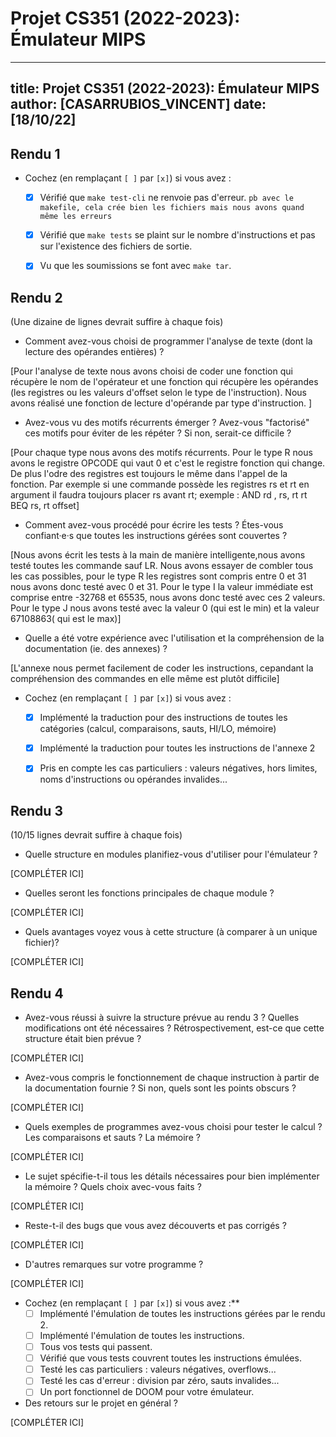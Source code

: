 # Projet CS351 (2022-2023): Émulateur MIPS

---
title: Projet CS351 (2022-2023): Émulateur MIPS
author: [CASARRUBIOS_VINCENT]
date: [18/10/22]
---

## Rendu 1

* Cochez (en remplaçant `[ ]` par `[x]`) si vous avez :
  - [X] Vérifié que `make test-cli` ne renvoie pas d'erreur. 
  `pb avec le makefile, cela crée bien les fichiers mais nous avons quand même les erreurs`
  - [X] Vérifié que `make tests` se plaint sur le nombre d'instructions et pas
      sur l'existence des fichiers de sortie.
  - [X] Vu que les soumissions se font avec `make tar`.


## Rendu 2

(Une dizaine de lignes devrait suffire à chaque fois)

* Comment avez-vous choisi de programmer l'analyse de texte (dont la lecture
des opérandes entières) ?

[Pour l'analyse de texte nous avons choisi de coder une fonction qui récupère le nom de l'opérateur et une fonction qui récupère les opérandes (les registres ou les valeurs d'offset selon le type de l'instruction). Nous avons réalisé une fonction de lecture d'opérande par type d'instruction. ]

* Avez-vous vu des motifs récurrents émerger ? Avez-vous "factorisé" ces motifs
pour éviter de les répéter ? Si non, serait-ce difficile ?

[Pour chaque type nous avons des motifs récurrents. Pour le type R nous avons le registre OPCODE qui vaut 0 et c'est le registre fonction qui change. De plus l'odre des registres est toujours le même dans l'appel de la fonction. Par exemple si une commande possède les registres rs et rt en argument il faudra toujours placer rs avant rt; exemple : AND rd , rs, rt rt BEQ rs, rt offset]

* Comment avez-vous procédé pour écrire les tests ? Étes-vous confiant·e·s que
toutes les instructions gérées sont couvertes ? 

[Nous avons écrit les tests à la main de manière intelligente,nous avons testé toutes les commande sauf LR. Nous avons essayer de combler tous les cas possibles, pour le type R les registres sont compris entre 0 et 31 nous avons donc testé avec 0 et 31. Pour le type I la valeur immédiate est comprise entre -32768 et 65535, nous avons donc testé avec ces 2 valeurs. Pour le type J nous avons testé avec la valeur 0 (qui est le min) et la valeur 67108863( qui est le max)]

* Quelle a été votre expérience avec l'utilisation et la compréhension de la
documentation (ie. des annexes) ?

[L'annexe nous permet facilement de coder les instructions, cepandant la compréhension des commandes en elle même est plutôt difficile]

* Cochez (en remplaçant `[ ]` par `[x]`) si vous avez :
  - [X] Implémenté la traduction pour des instructions de toutes les catégories
      (calcul, comparaisons, sauts, HI/LO, mémoire)
  - [X] Implémenté la traduction pour toutes les instructions de l'annexe 2
  - [X] Pris en compte les cas particuliers : valeurs négatives, hors limites,
      noms d'instructions ou opérandes invalides...


## Rendu 3

(10/15 lignes devrait suffire à chaque fois)

* Quelle structure en modules planifiez-vous d'utiliser pour l'émulateur ?

[COMPLÉTER ICI]

* Quelles seront les fonctions principales de chaque module ?

[COMPLÉTER ICI]

* Quels avantages voyez vous à cette structure (à comparer à un unique fichier)?

[COMPLÉTER ICI]


## Rendu 4

* Avez-vous réussi à suivre la structure prévue au rendu 3 ? Quelles
modifications ont été nécessaires ? Rétrospectivement, est-ce que cette
structure était bien prévue ?

[COMPLÉTER ICI]

* Avez-vous compris le fonctionnement de chaque instruction à partir de la
documentation fournie ? Si non, quels sont les points obscurs ?

[COMPLÉTER ICI]

* Quels exemples de programmes avez-vous choisi pour tester le calcul ? Les
comparaisons et sauts ? La mémoire ?

[COMPLÉTER ICI]

* Le sujet spécifie-t-il tous les détails nécessaires pour bien implémenter la
mémoire ? Quels choix avec-vous faits ?

[COMPLÉTER ICI]

* Reste-t-il des bugs que vous avez découverts et pas corrigés ?

[COMPLÉTER ICI]

* D'autres remarques sur votre programme ?

[COMPLÉTER ICI]

* Cochez (en remplaçant `[ ]` par `[x]`) si vous avez :**
  - [ ] Implémenté l'émulation de toutes les instructions gérées par le rendu 2.
  - [ ] Implémenté l'émulation de toutes les instructions.
  - [ ] Tous vos tests qui passent.
  - [ ] Vérifié que vous tests couvrent toutes les instructions émulées.
  - [ ] Testé les cas particuliers : valeurs négatives, overflows...
  - [ ] Testé les cas d'erreur : division par zéro, sauts invalides...
  - [ ] Un port fonctionnel de DOOM pour votre émulateur.

* Des retours sur le projet en général ?

[COMPLÉTER ICI]
